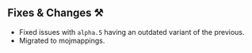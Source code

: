 ## Fixes & Changes ⚒️
- Fixed issues with `alpha.5` having an outdated variant of the previous.
- Migrated to mojmappings.
